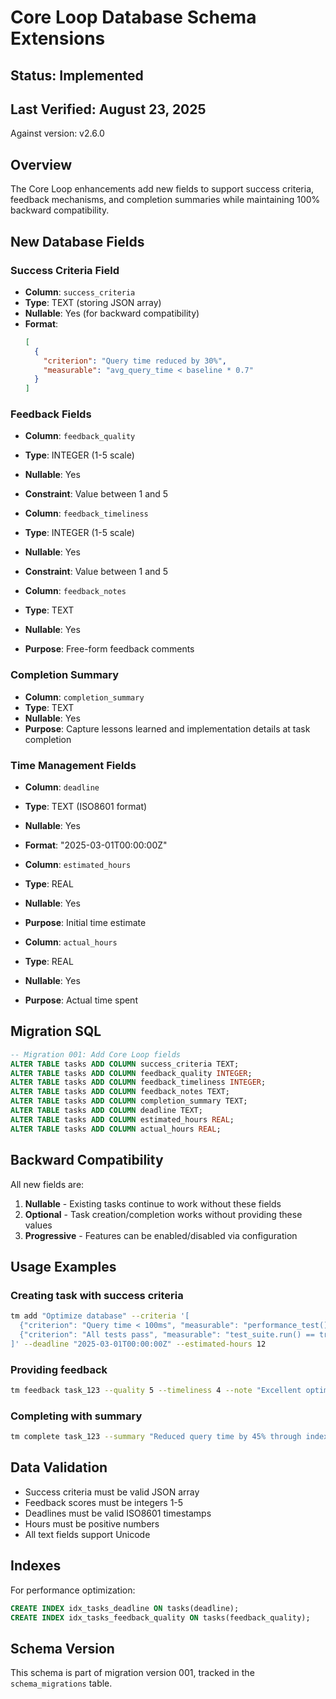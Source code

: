 # Core Loop Database Schema Extensions

## Status: Implemented
## Last Verified: August 23, 2025
Against version: v2.6.0

## Overview
The Core Loop enhancements add new fields to support success criteria, feedback mechanisms, and completion summaries while maintaining 100% backward compatibility.

## New Database Fields

### Success Criteria Field
- **Column**: `success_criteria`
- **Type**: TEXT (storing JSON array)
- **Nullable**: Yes (for backward compatibility)
- **Format**: 
  ```json
  [
    {
      "criterion": "Query time reduced by 30%",
      "measurable": "avg_query_time < baseline * 0.7"
    }
  ]
  ```

### Feedback Fields
- **Column**: `feedback_quality`
- **Type**: INTEGER (1-5 scale)
- **Nullable**: Yes
- **Constraint**: Value between 1 and 5

- **Column**: `feedback_timeliness`
- **Type**: INTEGER (1-5 scale)
- **Nullable**: Yes
- **Constraint**: Value between 1 and 5

- **Column**: `feedback_notes`
- **Type**: TEXT
- **Nullable**: Yes
- **Purpose**: Free-form feedback comments

### Completion Summary
- **Column**: `completion_summary`
- **Type**: TEXT
- **Nullable**: Yes
- **Purpose**: Capture lessons learned and implementation details at task completion

### Time Management Fields
- **Column**: `deadline`
- **Type**: TEXT (ISO8601 format)
- **Nullable**: Yes
- **Format**: "2025-03-01T00:00:00Z"

- **Column**: `estimated_hours`
- **Type**: REAL
- **Nullable**: Yes
- **Purpose**: Initial time estimate

- **Column**: `actual_hours`
- **Type**: REAL
- **Nullable**: Yes
- **Purpose**: Actual time spent

## Migration SQL

```sql
-- Migration 001: Add Core Loop fields
ALTER TABLE tasks ADD COLUMN success_criteria TEXT;
ALTER TABLE tasks ADD COLUMN feedback_quality INTEGER;
ALTER TABLE tasks ADD COLUMN feedback_timeliness INTEGER;
ALTER TABLE tasks ADD COLUMN feedback_notes TEXT;
ALTER TABLE tasks ADD COLUMN completion_summary TEXT;
ALTER TABLE tasks ADD COLUMN deadline TEXT;
ALTER TABLE tasks ADD COLUMN estimated_hours REAL;
ALTER TABLE tasks ADD COLUMN actual_hours REAL;
```

## Backward Compatibility

All new fields are:
1. **Nullable** - Existing tasks continue to work without these fields
2. **Optional** - Task creation/completion works without providing these values
3. **Progressive** - Features can be enabled/disabled via configuration

## Usage Examples

### Creating task with success criteria
```bash
tm add "Optimize database" --criteria '[
  {"criterion": "Query time < 100ms", "measurable": "performance_test() < 100"},
  {"criterion": "All tests pass", "measurable": "test_suite.run() == true"}
]' --deadline "2025-03-01T00:00:00Z" --estimated-hours 12
```

### Providing feedback
```bash
tm feedback task_123 --quality 5 --timeliness 4 --note "Excellent optimization, exceeded targets"
```

### Completing with summary
```bash
tm complete task_123 --summary "Reduced query time by 45% through index optimization and query restructuring" --actual-hours 10
```

## Data Validation

- Success criteria must be valid JSON array
- Feedback scores must be integers 1-5
- Deadlines must be valid ISO8601 timestamps
- Hours must be positive numbers
- All text fields support Unicode

## Indexes

For performance optimization:
```sql
CREATE INDEX idx_tasks_deadline ON tasks(deadline);
CREATE INDEX idx_tasks_feedback_quality ON tasks(feedback_quality);
```

## Schema Version

This schema is part of migration version 001, tracked in the `schema_migrations` table.